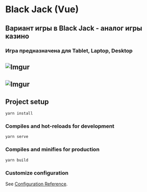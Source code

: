 
#  Black Jack (Vue)

## Вариант игры в Black Jack - аналог игры казино 
### Игра предназначена для Tablet, Laptop, Desktop


## ![Imgur](https://i.imgur.com/s5KMtFY.gif)
###
## ![Imgur](https://i.imgur.com/jBxBHxJ.png)



## Project setup
```
yarn install
```

### Compiles and hot-reloads for development
```
yarn serve
```

### Compiles and minifies for production
```
yarn build
```

### Customize configuration
See [Configuration Reference](https://cli.vuejs.org/config/).
